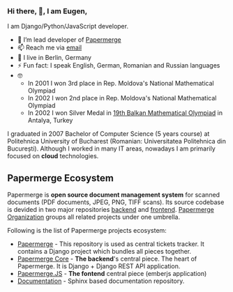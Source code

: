 ### Hi there, 👋, I am Eugen,

I am Django/Python/JavaScript developer.

- 🌱 I’m lead developer of [Papermerge](https://www.papermerge.com)
- 📫 Reach me via [email](mailto:eugen@papermerge.com)
- :round_pushpin: I live in Berlin, Germany
- ⚡ Fun fact: I speak English, German, Romanian and Russian languages
- :nerd_face:
    - In 2001 I won 3rd place in Rep. Moldova's National Mathematical Olympiad
    - In 2002 I won 2nd place in Rep. Moldova's National Mathematical Olympiad
    - In 2002 I won Silver Medal in [19th Balkan Mathematical Olympiad](https://en.wikipedia.org/wiki/Balkan_Mathematical_Olympiad) in Antalya, Turkey

I graduated in 2007 Bachelor of Computer Science (5 years course) at
Politehnica University of Bucharest (Romanian: Universitatea Politehnica din
București). Although I worked in many IT areas, nowadays I am primarily
focused on **cloud** technologies.

## Papermerge Ecosystem

Papermerge is **open source document management system** for scanned documents
(PDF documents, JPEG, PNG, TIFF scans). Its source codebase is devided in two major repositories
[backend](https://github.com/papermerge/papermerge-core) and [frontend](https://github.com/papermerge/papermerge.js). [Papermerge Organization](https://github.com/papermerge) groups all related projects under one umbrella.

Following is the list of Papermerge projects ecosystem:

* [Papermerge](https://github.com/ciur/papermerge) - This repository is used
as central tickets tracker. It contains a Django project which bundles all pieces together. 
* [Papermerge Core](https://github.com/papermerge/papermerge-core) - **The backend**'s central piece. The heart of Papermerge. It is Django + Django REST API application.
* [Papermerge.JS](https://github.com/papermerge/papermerge.js) - **The fontend** central piece (emberjs application)
* [Documentation](https://github.com/papermerge/documentation) - Sphinx based documentation repository.

